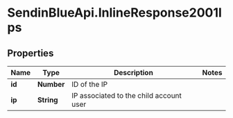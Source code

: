 # SendinBlueApi.InlineResponse2001Ips

## Properties
Name | Type | Description | Notes
------------ | ------------- | ------------- | -------------
**id** | **Number** | ID of the IP | 
**ip** | **String** | IP associated to the child account user | 


